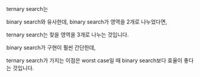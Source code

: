 ternary search는

binary search와 유사한데, binary search가 영역을 2개로 나누었다면,

ternary search는 찾을 영역을 3개로 나누는 것입니다.

binary search가 구현이 훨씬 간단한데,

ternary search가 가지는 이점은 worst case일 때 binary search보다 효율이 좋다는 것입니다.